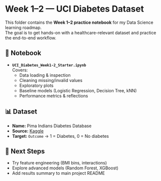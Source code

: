 # Week 1–2 — UCI Diabetes Dataset

This folder contains the **Week 1–2 practice notebook** for my Data Science learning roadmap.  
The goal is to get hands-on with a healthcare-relevant dataset and practice the end-to-end workflow.

## 📌 Notebook
- **`UCI_Diabetes_Week1-2_Starter.ipynb`**  
  Covers:
  - Data loading & inspection  
  - Cleaning missing/invalid values  
  - Exploratory plots  
  - Baseline models (Logistic Regression, Decision Tree, kNN)  
  - Performance metrics & reflections  

## 📊 Dataset
- **Name:** Pima Indians Diabetes Database  
- **Source:** [Kaggle](https://www.kaggle.com/datasets/uciml/pima-indians-diabetes-database)  
- **Target:** `Outcome` → 1 = Diabetes, 0 = No diabetes  

## 🔮 Next Steps
- Try feature engineering (BMI bins, interactions)  
- Explore advanced models (Random Forest, XGBoost)  
- Add results summary to main project README  
